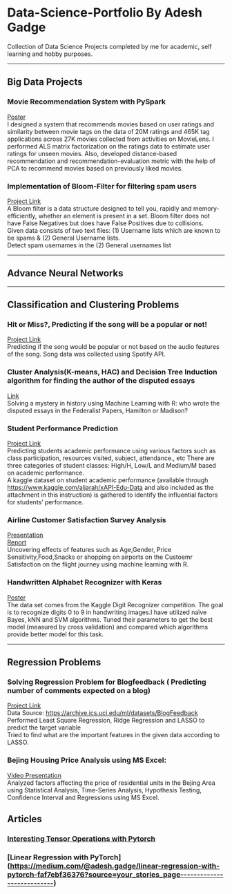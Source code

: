 # Data-Science-Portfolio By Adesh Gadge
Collection of Data Science Projects completed by me for academic, self learning and hobby purposes.
***

## Big Data Projects
### Movie Recommendation System with PySpark
[Poster](https://drive.google.com/file/d/1ExudTF-k-Ac8wRsWkK-V6a7DnSDy3spG/view?usp=sharing) <br/>
I designed a system that recommends movies based on user ratings and similarity between movie tags on the data of 20M ratings and 465K tag applications across 27K movies collected from activities on MovieLens. I performed ALS matrix factorization on the ratings data to estimate user ratings for unseen movies. Also, developed distance-based recommendation and recommendation-evaluation metric with the help of PCA to recommend movies based on previously liked movies.  


### Implementation of Bloom-Filter for filtering spam users
[Project Link](https://github.com/adesh-gadge/Bloom-Filter-Implimentation) </br>
A Bloom filter is a data structure designed to tell you, rapidly and memory-efficiently, whether an element is present in a set.
Bloom filter does not have False Negatives but does have False Positives due to collisions. </br>
Given data consists of two text files: (1) Username lists which are known to be spams & (2) General Username lists. </br>
Detect spam usernames in the (2) General usernames list 


***

## Advance Neural Networks


***



## Classification and Clustering Problems

### Hit or Miss?, Predicting if the song will be a popular or not!
[Project Link](https://github.com/adesh-gadge/Hit-or-Miss-Song-Popularity-Prediction) <br/>
Predicting if the song would be popular or not based on the audio features of the song. Song data was collected using Spotify API.

### Cluster Analysis(K-means, HAC) and Decision Tree Induction algorithm for finding the author of the disputed essays
[Link](https://github.com/adesh-gadge/Cluster-Analysis-K-means-HAC-and-Decision-Tree-Induction-algorithm) <br/>
Solving a mystery in history using Machine Learning with R: who wrote the disputed essays in the Federalist Papers, Hamilton or Madison?

### Student Performance Prediction 
[Project Link](https://github.com/adesh-gadge/Student_Performance_Predictions)</br> 
Predicting students academic performance using various factors such as class participation, resources visited, subject, attendance., etc
There are three categories of student classes: High/H, Low/L and Medium/M based on academic performance. </br> 
A kaggle dataset on student academic performance (available through https://www.kaggle.com/aljarah/xAPI-Edu-Data and also included as the attachment in this instruction) is gathered to identify the influential factors for students’ performance.

### Airline Customer Satisfaction Survey Analysis
[Presentation](https://drive.google.com/open?id=1qYqbTAuffkNYURIYOxL6MBpr-BeNBvKTeEKNCVXDSPw) <br/>
[Report](https://docs.google.com/document/d/1CKX0-Bb7k5myGd9tENZMtcFtnhyHpTjzgeavdO23Abs/edit) <br/>
Uncovering effects of features such as Age,Gender, Price Sensitivity,Food,Snacks or shopping on airports on the Custoemr Satisfaction on the flight journey using machine learning with R. 

### Handwritten Alphabet Recognizer with Keras
[Poster](https://github.com/adesh-gadge/Handwritten-Alphabet-Recognizer-/blob/master/Poster_IST707.pdf) <br/>
The data set comes from the Kaggle Digit Recognizer competition. The goal is to recognize digits 0 to 9 in
handwriting images.I have utilized naïve Bayes, kNN and SVM algorithms. Tuned their parameters to get the best model (measured by cross validation) and compared which algorithms provide better model for this task.

***

## Regression Problems 
### Solving Regression Problem for Blogfeedback ( Predicting number of comments expected on a blog)
[Project Link](https://github.com/adesh-gadge/BlogFeedback-Regression-Problem) </br>
Data Source: https://archive.ics.uci.edu/ml/datasets/BlogFeedback
Performed Least Square Regression, Ridge Regression and LASSO to predict the target variable </br>
Tried to find what are the important features in the given data according to LASSO.

### Bejing Housing Price Analysis using MS Excel:
[Video Presentation](https://github.com/adesh-gadge/Bejing-Housing-Price-Analysis-using-MS-Excel) <br/>
Analyzed factors affecting the price of residential units in the Bejing Area using Statistical Analysis, Time-Series Analysis, Hypothesis Testing, Confidence Interval and Regressions using MS Excel. </br>

## Articles
### [Interesting Tensor Operations with Pytorch](https://medium.com/swlh/interesting-tensor-operations-with-pytorch-6fad390e78a7)
### [Linear Regression with PyTorch] (https://medium.com/@adesh.gadge/linear-regression-with-pytorch-faf7ebf36376?source=your_stories_page---------------------------)





